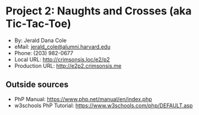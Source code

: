 # Project 2: Naughts and Crosses (aka Tic-Tac-Toe)
+ By: Jerald Dana Cole
+ eMail: jerald_cole@alumni.harvard.edu
+ Phone: (203) 982-0677
+ Local URL: http://crimsonsis.loc/e2/p2
+ Production URL: http://e2p2.crimsonsis.me

## Outside sources
+ PhP Manual: https://www.php.net/manual/en/index.php
+ w3schools PhP Tutorial: https://www.w3schools.com/php/DEFAULT.asp
